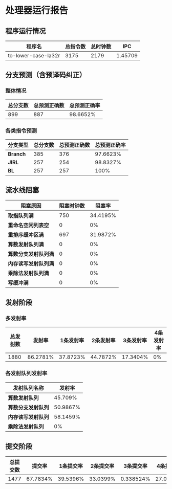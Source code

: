 # 处理器运行报告
## 程序运行情况
|程序名|总指令数|总时钟数|IPC|
|---|---|---|---|
|to-lower-case-la32r|3175|2179|1.45709|

## 分支预测（含预译码纠正）
### 整体情况
|总分支数|总预测正确数|总预测正确率|
|---|---|---|
|899|887|98.6652%|

### 各类指令预测
|分支类型|总分支数|总预测正确数|总预测正确率|
|---|---|---|---|
|**Branch**| 385 | 376 | 97.6623%|
|**JIRL**| 257 | 254 | 98.8327%|
|**BL**| 257 | 257 | 100%|

## 流水线阻塞
|阻塞原因|阻塞时钟数|阻塞率|
|---|---|---|
|**取指队列满**| 750 | 34.4195%|
|**重命名空闲列表空**|0 | 0%|
|**重排序缓冲区满**|697 | 31.9872%|
|**算数发射队列满**|0 | 0%|
|**算数分支发射队列满**|0 | 0%|
|**内存读写发射队列满**|0 | 0%|
|**乘除法发射队列满**|0 | 0%|
|**写缓冲满**|0 | 0%|

## 发射阶段
### 多发射率
|总发射数|发射率|1条发射率|2条发射率|3条发射率|4条发射率|
|---|---|---|---|---|---|
|1880|86.2781%|37.8723%|44.7872%|17.3404%|0%|

### 各发射队列发射率
|发射队列名称|发射率|
|---|---|
|**算数发射队列**|45.709%|
|**算数分支发射队列**|50.9867%|
|**内存读写发射队列**|58.1459%|
|**乘除法发射队列**|0%|

## 提交阶段
|总提交数|提交率|1条提交率|2条提交率|3条提交率|4条提交率|
|---|---|---|---|---|---|
|1477|67.7834%|39.5396%|33.0399%|0.338524%|27.0819%|
